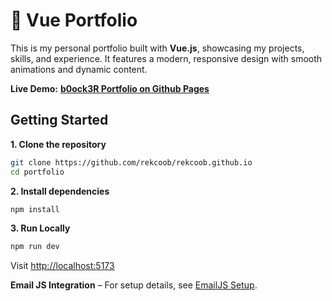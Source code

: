 # 🧬 Vue Portfolio

This is my personal portfolio built with **Vue.js**, showcasing my projects, skills, and experience.
It features a modern, responsive design with smooth animations and dynamic content.

**Live Demo:** **[b0ock3R Portfolio on Github Pages](https://rekcoob.github.io)**

<!-- ## ✨ Features

- **Optimal Layout Calculation**:
  - Typewriter on landing page
  - Responsive design
  - Email Integration – Contact form powered by EmailJS -->

## Getting Started

**1. Clone the repository**

```bash
git clone https://github.com/rekcoob/rekcoob.github.io
cd portfolio
```

**2. Install dependencies**

```bash
npm install
```

**3. Run Locally**

```bash
npm run dev
```

Visit [http://localhost:5173](http://localhost:5173)

**Email JS Integration** – For setup details, see [EmailJS Setup](docs/EMAILJS_SETUP.md).
